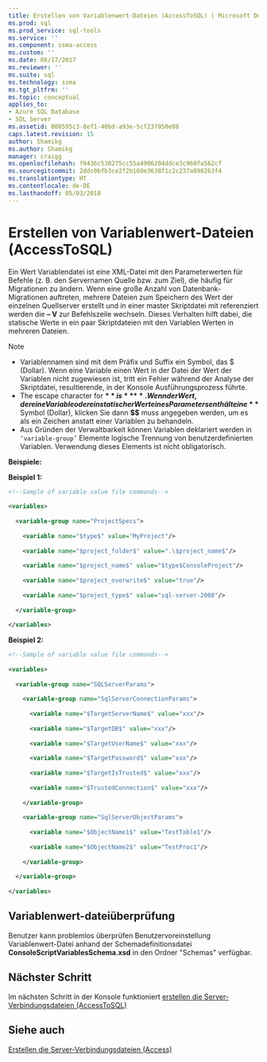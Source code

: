 ```yaml
---
title: Erstellen von Variablenwert-Dateien (AccessToSQL) | Microsoft Docs
ms.prod: sql
ms.prod_service: sql-tools
ms.service: ''
ms.component: ssma-access
ms.custom: ''
ms.date: 08/17/2017
ms.reviewer: ''
ms.suite: sql
ms.technology: ssma
ms.tgt_pltfrm: ''
ms.topic: conceptual
applies_to:
- Azure SQL Database
- SQL Server
ms.assetid: 808595c3-8ef1-40bd-a93e-5cf237950e08
caps.latest.revision: 15
author: Shamikg
ms.author: Shamikg
manager: craigg
ms.openlocfilehash: f9436c530275cc55a4906204ddce3c960fa562cf
ms.sourcegitcommit: 2ddc0bfb3ce2f2b160e3638f1c2c237a898263f4
ms.translationtype: HT
ms.contentlocale: de-DE
ms.lasthandoff: 05/03/2018
---
```

# <a name="creating-variable-value-files-accesstosql"></a>Erstellen von Variablenwert-Dateien (AccessToSQL)
Ein Wert Variablendatei ist eine XML-Datei mit den Parameterwerten für Befehle (z. B. den Servernamen Quelle bzw. zum Ziel), die häufig für Migrationen zu ändern. Wenn eine große Anzahl von Datenbank-Migrationen auftreten, mehrere Dateien zum Speichern des Wert der einzelnen Quellserver erstellt und in einer master Skriptdatei mit referenziert werden die **– V** zur Befehlszeile wechseln. Dieses Verhalten hilft dabei, die statische Werte in ein paar Skriptdateien mit den Variablen Werten in mehreren Dateien.  
  
> [!NOTE]  
> -  Variablennamen sind mit dem Präfix und Suffix ein Symbol, das $ (Dollar). Wenn eine Variable einen Wert in der Datei der Wert der Variablen nicht zugewiesen ist, tritt ein Fehler während der Analyse der Skriptdatei, resultierende, in der Konsole Ausführungsprozess führte.  
> -  The escape character for **$** is **$$**. Wenn der Wert, der eine Variable oder ein statischer Wert eines Parameters enthält eine **$** Symbol (Dollar), klicken Sie dann **$$** muss angegeben werden, um es als ein Zeichen anstatt einer Variablen zu behandeln.  
> -  Aus Gründen der Verwaltbarkeit können Variablen deklariert werden in `‘variable-group’` Elemente logische Trennung von benutzerdefinierten Variablen.  Verwendung dieses Elements ist nicht obligatorisch.  
  
**Beispiele:**  
  
**Beispiel 1:**  
  
```xml  
<!--Sample of variable value file commands-->  
  
<variables>  
  
  <variable-group name="ProjectSpecs">  
  
    <variable name="$type$" value="MyProject"/>  
  
    <variable name="$project_folder$" value=".\$project_name$"/>  
  
    <variable name="$project_name$" value="$type$ConsoleProject"/>  
  
    <variable name="$project_overwrite$" value="true"/>  
  
    <variable name="$project_type$" value="sql-server-2008"/>  
  
  </variable-group>  
  
</variables>  
```  
**Beispiel 2:**  
  
```xml  
<!--Sample of variable value file commands-->  
  
<variables>  
  
  <variable-group name="SQLServerParams">  
  
    <variable-group name="SqlServerConnectionParams">  
  
      <variable name="$TargetServerName$" value="xxx"/>  
  
      <variable name="$TargetDB$" value="xxx"/>  
  
      <variable name="$TargetUserName$" value="xxx"/>  
  
      <variable name="$TargetPassword$" value="xxx"/>  
  
      <variable name="$TargetIsTrusted$" value="xxx"/>  
  
      <variable name="$TrustedConnection$" value="xxx"/>  
  
    </variable-group>  
  
    <variable-group name="SqlServerObjectParams">  
  
      <variable name="$ObjectName1$" value="TestTable1"/>  
  
      <variable name="$ObjectName2$" value="TestProc1"/>  
  
    </variable-group>  
  
  </variable-group>  
  
</variables>  
```  
  
## <a name="variable-value-file-validation"></a>Variablenwert-dateiüberprüfung  
Benutzer kann problemlos überprüfen Benutzervoreinstellung Variablenwert-Datei anhand der Schemadefinitionsdatei **ConsoleScriptVariablesSchema.xsd** in den Ordner "Schemas" verfügbar.  
  
## <a name="next-step"></a>Nächster Schritt  
Im nächsten Schritt in der Konsole funktioniert [erstellen die Server-Verbindungsdateien &#40;AccessToSQL&#41;](../../ssma/access/creating-the-server-connection-files-accesstosql.md)  
  
## <a name="see-also"></a>Siehe auch  
[Erstellen die Server-Verbindungsdateien (Access)](http://msdn.microsoft.com/829153be-aa8e-4162-87e8-69882feecf19)  
  
